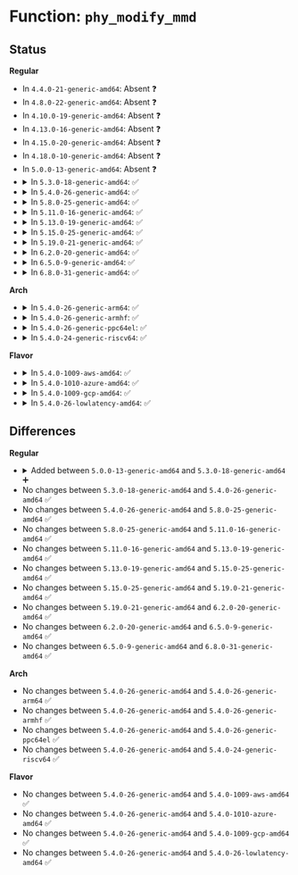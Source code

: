 # Function: <code>phy_modify_mmd</code>

## Status
<b>Regular</b>
<ul>
<li>
In <code>4.4.0-21-generic-amd64</code>: Absent ❓
</li>
<li>
In <code>4.8.0-22-generic-amd64</code>: Absent ❓
</li>
<li>
In <code>4.10.0-19-generic-amd64</code>: Absent ❓
</li>
<li>
In <code>4.13.0-16-generic-amd64</code>: Absent ❓
</li>
<li>
In <code>4.15.0-20-generic-amd64</code>: Absent ❓
</li>
<li>
In <code>4.18.0-10-generic-amd64</code>: Absent ❓
</li>
<li>
In <code>5.0.0-13-generic-amd64</code>: Absent ❓
</li>
<li>
<details>
<summary>In <code>5.3.0-18-generic-amd64</code>: ✅</summary>

```c
int phy_modify_mmd(struct phy_device * phydev, int devad, u32 regnum, u16 mask, u16 set)
```

```json
{
  "name": "phy_modify_mmd",
  "collision_type": "Unique Global",
  "inline_type": "No",
  "funcs": [
    {
      "addr": 18446744071586803984,
      "name": "phy_modify_mmd",
      "external": true,
      "loc": "drivers/net/phy/phy-core.c:638",
      "file": "drivers/net/phy/phy-core.c",
      "inline": "seen, unknown",
      "caller_inline": [],
      "caller_func": [
        "drivers/net/phy/phy.c:phy_init_eee",
        "drivers/net/phy/phy-c45.c:genphy_c45_pma_setup_forced"
      ]
    }
  ],
  "symbols": [
    {
      "addr": 18446744071586803984,
      "name": "phy_modify_mmd",
      "section": ".text",
      "bind": "STB_GLOBAL",
      "size": 109
    }
  ]
}
```
</details>
</li>
<li>
<details>
<summary>In <code>5.4.0-26-generic-amd64</code>: ✅</summary>

```c
int phy_modify_mmd(struct phy_device * phydev, int devad, u32 regnum, u16 mask, u16 set)
```

```json
{
  "name": "phy_modify_mmd",
  "collision_type": "Unique Global",
  "inline_type": "No",
  "funcs": [
    {
      "addr": 18446744071586950080,
      "name": "phy_modify_mmd",
      "external": true,
      "loc": "drivers/net/phy/phy-core.c:677",
      "file": "drivers/net/phy/phy-core.c",
      "inline": "seen, unknown",
      "caller_inline": [],
      "caller_func": [
        "drivers/net/phy/phy.c:phy_init_eee",
        "drivers/net/phy/phy-c45.c:genphy_c45_pma_setup_forced"
      ]
    }
  ],
  "symbols": [
    {
      "addr": 18446744071586950080,
      "name": "phy_modify_mmd",
      "section": ".text",
      "bind": "STB_GLOBAL",
      "size": 109
    }
  ]
}
```
</details>
</li>
<li>
<details>
<summary>In <code>5.8.0-25-generic-amd64</code>: ✅</summary>

```c
int phy_modify_mmd(struct phy_device * phydev, int devad, u32 regnum, u16 mask, u16 set)
```

```json
{
  "name": "phy_modify_mmd",
  "collision_type": "Unique Global",
  "inline_type": "No",
  "funcs": [
    {
      "addr": 18446744071587767504,
      "name": "phy_modify_mmd",
      "external": true,
      "loc": "drivers/net/phy/phy-core.c:689",
      "file": "drivers/net/phy/phy-core.c",
      "inline": "seen, unknown",
      "caller_inline": [],
      "caller_func": [
        "drivers/net/phy/phy.c:phy_init_eee",
        "drivers/net/phy/phy-c45.c:genphy_c45_check_and_restart_aneg",
        "drivers/net/phy/phy-c45.c:genphy_c45_pma_setup_forced"
      ]
    }
  ],
  "symbols": [
    {
      "addr": 18446744071587767504,
      "name": "phy_modify_mmd",
      "section": ".text",
      "bind": "STB_GLOBAL",
      "size": 169
    }
  ]
}
```
</details>
</li>
<li>
<details>
<summary>In <code>5.11.0-16-generic-amd64</code>: ✅</summary>

```c
int phy_modify_mmd(struct phy_device * phydev, int devad, u32 regnum, u16 mask, u16 set)
```

```json
{
  "name": "phy_modify_mmd",
  "collision_type": "Unique Global",
  "inline_type": "No",
  "funcs": [
    {
      "addr": 18446744071587826688,
      "name": "phy_modify_mmd",
      "external": true,
      "loc": "drivers/net/phy/phy-core.c:736",
      "file": "drivers/net/phy/phy-core.c",
      "inline": "seen, unknown",
      "caller_inline": [],
      "caller_func": [
        "drivers/net/phy/phy.c:phy_init_eee",
        "drivers/net/phy/phy-c45.c:genphy_c45_check_and_restart_aneg",
        "drivers/net/phy/phy-c45.c:genphy_c45_pma_setup_forced"
      ]
    }
  ],
  "symbols": [
    {
      "addr": 18446744071587826688,
      "name": "phy_modify_mmd",
      "section": ".text",
      "bind": "STB_GLOBAL",
      "size": 169
    }
  ]
}
```
</details>
</li>
<li>
<details>
<summary>In <code>5.13.0-19-generic-amd64</code>: ✅</summary>

```c
int phy_modify_mmd(struct phy_device * phydev, int devad, u32 regnum, u16 mask, u16 set)
```

```json
{
  "name": "phy_modify_mmd",
  "collision_type": "Unique Global",
  "inline_type": "No",
  "funcs": [
    {
      "addr": 18446744071587706096,
      "name": "phy_modify_mmd",
      "external": true,
      "loc": "drivers/net/phy/phy-core.c:736",
      "file": "drivers/net/phy/phy-core.c",
      "inline": "seen, unknown",
      "caller_inline": [],
      "caller_func": [
        "drivers/net/phy/phy.c:phy_init_eee",
        "drivers/net/phy/phy-c45.c:genphy_c45_loopback",
        "drivers/net/phy/phy-c45.c:genphy_c45_check_and_restart_aneg",
        "drivers/net/phy/phy-c45.c:genphy_c45_pma_setup_forced",
        "drivers/net/phy/phy-c45.c:genphy_c45_pma_suspend",
        "drivers/net/phy/phy-c45.c:genphy_c45_pma_resume"
      ]
    }
  ],
  "symbols": [
    {
      "addr": 18446744071587706096,
      "name": "phy_modify_mmd",
      "section": ".text",
      "bind": "STB_GLOBAL",
      "size": 159
    }
  ]
}
```
</details>
</li>
<li>
<details>
<summary>In <code>5.15.0-25-generic-amd64</code>: ✅</summary>

```c
int phy_modify_mmd(struct phy_device * phydev, int devad, u32 regnum, u16 mask, u16 set)
```

```json
{
  "name": "phy_modify_mmd",
  "collision_type": "Unique Global",
  "inline_type": "No",
  "funcs": [
    {
      "addr": 18446744071588297920,
      "name": "phy_modify_mmd",
      "external": true,
      "loc": "drivers/net/phy/phy-core.c:737",
      "file": "drivers/net/phy/phy-core.c",
      "inline": "seen, unknown",
      "caller_inline": [],
      "caller_func": [
        "drivers/net/phy/phy.c:phy_init_eee",
        "drivers/net/phy/phy-c45.c:genphy_c45_loopback",
        "drivers/net/phy/phy-c45.c:genphy_c45_check_and_restart_aneg",
        "drivers/net/phy/phy-c45.c:genphy_c45_pma_setup_forced",
        "drivers/net/phy/phy-c45.c:genphy_c45_pma_suspend",
        "drivers/net/phy/phy-c45.c:genphy_c45_pma_resume"
      ]
    }
  ],
  "symbols": [
    {
      "addr": 18446744071588297920,
      "name": "phy_modify_mmd",
      "section": ".text",
      "bind": "STB_GLOBAL",
      "size": 159
    }
  ]
}
```
</details>
</li>
<li>
<details>
<summary>In <code>5.19.0-21-generic-amd64</code>: ✅</summary>

```c
int phy_modify_mmd(struct phy_device * phydev, int devad, u32 regnum, u16 mask, u16 set)
```

```json
{
  "name": "phy_modify_mmd",
  "collision_type": "Unique Global",
  "inline_type": "No",
  "funcs": [
    {
      "addr": 18446744071589685008,
      "name": "phy_modify_mmd",
      "external": true,
      "loc": "drivers/net/phy/phy-core.c:732",
      "file": "drivers/net/phy/phy-core.c",
      "inline": "seen, unknown",
      "caller_inline": [],
      "caller_func": [
        "drivers/net/phy/phy.c:phy_init_eee",
        "drivers/net/phy/phy-c45.c:genphy_c45_fast_retrain",
        "drivers/net/phy/phy-c45.c:genphy_c45_fast_retrain",
        "drivers/net/phy/phy-c45.c:genphy_c45_fast_retrain",
        "drivers/net/phy/phy-c45.c:genphy_c45_fast_retrain",
        "drivers/net/phy/phy-c45.c:genphy_c45_loopback",
        "drivers/net/phy/phy-c45.c:genphy_c45_check_and_restart_aneg",
        "drivers/net/phy/phy-c45.c:genphy_c45_pma_setup_forced",
        "drivers/net/phy/phy-c45.c:genphy_c45_pma_baset1_setup_master_slave",
        "drivers/net/phy/phy-c45.c:genphy_c45_pma_suspend",
        "drivers/net/phy/phy-c45.c:genphy_c45_pma_resume"
      ]
    }
  ],
  "symbols": [
    {
      "addr": 18446744071589685008,
      "name": "phy_modify_mmd",
      "section": ".text",
      "bind": "STB_GLOBAL",
      "size": 169
    }
  ]
}
```
</details>
</li>
<li>
<details>
<summary>In <code>6.2.0-20-generic-amd64</code>: ✅</summary>

```c
int phy_modify_mmd(struct phy_device * phydev, int devad, u32 regnum, u16 mask, u16 set)
```

```json
{
  "name": "phy_modify_mmd",
  "collision_type": "Unique Global",
  "inline_type": "No",
  "funcs": [
    {
      "addr": 18446744071591298064,
      "name": "phy_modify_mmd",
      "external": true,
      "loc": "drivers/net/phy/phy-core.c:815",
      "file": "drivers/net/phy/phy-core.c",
      "inline": "seen, unknown",
      "caller_inline": [],
      "caller_func": [
        "drivers/net/phy/phy.c:phy_init_eee",
        "drivers/net/phy/phy-c45.c:genphy_c45_loopback",
        "drivers/net/phy/phy-c45.c:genphy_c45_check_and_restart_aneg",
        "drivers/net/phy/phy-c45.c:genphy_c45_pma_setup_forced",
        "drivers/net/phy/phy-c45.c:genphy_c45_pma_baset1_setup_master_slave",
        "drivers/net/phy/phy-c45.c:genphy_c45_pma_suspend",
        "drivers/net/phy/phy-c45.c:genphy_c45_pma_resume"
      ]
    }
  ],
  "symbols": [
    {
      "addr": 18446744071591298064,
      "name": "phy_modify_mmd",
      "section": ".text",
      "bind": "STB_GLOBAL",
      "size": 169
    }
  ]
}
```
</details>
</li>
<li>
<details>
<summary>In <code>6.5.0-9-generic-amd64</code>: ✅</summary>

```c
int phy_modify_mmd(struct phy_device * phydev, int devad, u32 regnum, u16 mask, u16 set)
```

```json
{
  "name": "phy_modify_mmd",
  "collision_type": "Unique Global",
  "inline_type": "No",
  "funcs": [
    {
      "addr": 18446744071591656736,
      "name": "phy_modify_mmd",
      "external": true,
      "loc": "drivers/net/phy/phy-core.c:818",
      "file": "drivers/net/phy/phy-core.c",
      "inline": "seen, unknown",
      "caller_inline": [],
      "caller_func": [
        "drivers/net/phy/phy.c:phy_init_eee",
        "drivers/net/phy/phy-c45.c:genphy_c45_plca_set_cfg",
        "drivers/net/phy/phy-c45.c:genphy_c45_plca_set_cfg",
        "drivers/net/phy/phy-c45.c:genphy_c45_loopback",
        "drivers/net/phy/phy-c45.c:genphy_c45_check_and_restart_aneg",
        "drivers/net/phy/phy-c45.c:genphy_c45_pma_setup_forced",
        "drivers/net/phy/phy-c45.c:genphy_c45_pma_baset1_setup_master_slave",
        "drivers/net/phy/phy-c45.c:genphy_c45_pma_suspend",
        "drivers/net/phy/phy-c45.c:genphy_c45_pma_resume"
      ]
    }
  ],
  "symbols": [
    {
      "addr": 18446744071591656736,
      "name": "phy_modify_mmd",
      "section": ".text",
      "bind": "STB_GLOBAL",
      "size": 174
    }
  ]
}
```
</details>
</li>
<li>
<details>
<summary>In <code>6.8.0-31-generic-amd64</code>: ✅</summary>

```c
int phy_modify_mmd(struct phy_device * phydev, int devad, u32 regnum, u16 mask, u16 set)
```

```json
{
  "name": "phy_modify_mmd",
  "collision_type": "Unique Global",
  "inline_type": "No",
  "funcs": [
    {
      "addr": 18446744071592399024,
      "name": "phy_modify_mmd",
      "external": true,
      "loc": "drivers/net/phy/phy-core.c:956",
      "file": "drivers/net/phy/phy-core.c",
      "inline": "seen, unknown",
      "caller_inline": [],
      "caller_func": [
        "drivers/net/phy/phy.c:phy_init_eee",
        "drivers/net/phy/phy-c45.c:genphy_c45_plca_set_cfg",
        "drivers/net/phy/phy-c45.c:genphy_c45_plca_set_cfg",
        "drivers/net/phy/phy-c45.c:genphy_c45_loopback",
        "drivers/net/phy/phy-c45.c:genphy_c45_check_and_restart_aneg",
        "drivers/net/phy/phy-c45.c:genphy_c45_pma_setup_forced",
        "drivers/net/phy/phy-c45.c:genphy_c45_pma_setup_forced",
        "drivers/net/phy/phy-c45.c:genphy_c45_pma_baset1_setup_master_slave",
        "drivers/net/phy/phy-c45.c:genphy_c45_pma_suspend",
        "drivers/net/phy/phy-c45.c:genphy_c45_pma_resume"
      ]
    }
  ],
  "symbols": [
    {
      "addr": 18446744071592399024,
      "name": "phy_modify_mmd",
      "section": ".text",
      "bind": "STB_GLOBAL",
      "size": 174
    }
  ]
}
```
</details>
</li>
</ul>
<b>Arch</b>
<ul>
<li>
<details>
<summary>In <code>5.4.0-26-generic-arm64</code>: ✅</summary>

```c
int phy_modify_mmd(struct phy_device * phydev, int devad, u32 regnum, u16 mask, u16 set)
```

```json
{
  "name": "phy_modify_mmd",
  "collision_type": "Unique Global",
  "inline_type": "No",
  "funcs": [
    {
      "addr": 18446603336499934416,
      "name": "phy_modify_mmd",
      "external": true,
      "loc": "drivers/net/phy/phy-core.c:677",
      "file": "drivers/net/phy/phy-core.c",
      "inline": "seen, unknown",
      "caller_inline": [],
      "caller_func": [
        "drivers/net/phy/phy.c:phy_init_eee",
        "drivers/net/phy/phy-c45.c:genphy_c45_pma_setup_forced"
      ]
    }
  ],
  "symbols": [
    {
      "addr": 18446603336499934416,
      "name": "phy_modify_mmd",
      "section": ".text",
      "bind": "STB_GLOBAL",
      "size": 128
    }
  ]
}
```
</details>
</li>
<li>
<details>
<summary>In <code>5.4.0-26-generic-armhf</code>: ✅</summary>

```c
int phy_modify_mmd(struct phy_device * phydev, int devad, u32 regnum, u16 mask, u16 set)
```

```json
{
  "name": "phy_modify_mmd",
  "collision_type": "Unique Global",
  "inline_type": "No",
  "funcs": [
    {
      "addr": 3232478092,
      "name": "phy_modify_mmd",
      "external": true,
      "loc": "drivers/net/phy/phy-core.c:677",
      "file": "drivers/net/phy/phy-core.c",
      "inline": "seen, unknown",
      "caller_inline": [],
      "caller_func": [
        "drivers/net/phy/phy.c:phy_init_eee",
        "drivers/net/phy/phy-c45.c:genphy_c45_pma_setup_forced"
      ]
    }
  ],
  "symbols": [
    {
      "addr": 3232478092,
      "name": "phy_modify_mmd",
      "section": ".text",
      "bind": "STB_GLOBAL",
      "size": 108
    }
  ]
}
```
</details>
</li>
<li>
<details>
<summary>In <code>5.4.0-26-generic-ppc64el</code>: ✅</summary>

```c
int phy_modify_mmd(struct phy_device * phydev, int devad, u32 regnum, u16 mask, u16 set)
```

```json
{
  "name": "phy_modify_mmd",
  "collision_type": "Unique Global",
  "inline_type": "No",
  "funcs": [
    {
      "addr": 13835058055293253920,
      "name": "phy_modify_mmd",
      "external": true,
      "loc": "drivers/net/phy/phy-core.c:677",
      "file": "drivers/net/phy/phy-core.c",
      "inline": "seen, unknown",
      "caller_inline": [],
      "caller_func": [
        "drivers/net/phy/phy.c:phy_init_eee",
        "drivers/net/phy/phy-c45.c:genphy_c45_pma_setup_forced"
      ]
    }
  ],
  "symbols": [
    {
      "addr": 13835058055293253920,
      "name": "phy_modify_mmd",
      "section": ".text",
      "bind": "STB_GLOBAL",
      "size": 148
    }
  ]
}
```
</details>
</li>
<li>
<details>
<summary>In <code>5.4.0-24-generic-riscv64</code>: ✅</summary>

```c
int phy_modify_mmd(struct phy_device * phydev, int devad, u32 regnum, u16 mask, u16 set)
```

```json
{
  "name": "phy_modify_mmd",
  "collision_type": "Unique Global",
  "inline_type": "No",
  "funcs": [
    {
      "addr": 18446743936277019708,
      "name": "phy_modify_mmd",
      "external": true,
      "loc": "drivers/net/phy/phy-core.c:677",
      "file": "drivers/net/phy/phy-core.c",
      "inline": "seen, unknown",
      "caller_inline": [],
      "caller_func": [
        "drivers/net/phy/phy.c:phy_init_eee",
        "drivers/net/phy/phy-c45.c:genphy_c45_pma_setup_forced"
      ]
    }
  ],
  "symbols": [
    {
      "addr": 18446743936277019708,
      "name": "phy_modify_mmd",
      "section": ".text",
      "bind": "STB_GLOBAL",
      "size": 120
    }
  ]
}
```
</details>
</li>
</ul>
<b>Flavor</b>
<ul>
<li>
<details>
<summary>In <code>5.4.0-1009-aws-amd64</code>: ✅</summary>

```c
int phy_modify_mmd(struct phy_device * phydev, int devad, u32 regnum, u16 mask, u16 set)
```

```json
{
  "name": "phy_modify_mmd",
  "collision_type": "Unique Global",
  "inline_type": "No",
  "funcs": [
    {
      "addr": 18446744071586707088,
      "name": "phy_modify_mmd",
      "external": true,
      "loc": "drivers/net/phy/phy-core.c:677",
      "file": "drivers/net/phy/phy-core.c",
      "inline": "seen, unknown",
      "caller_inline": [],
      "caller_func": [
        "drivers/net/phy/phy.c:phy_init_eee",
        "drivers/net/phy/phy-c45.c:genphy_c45_pma_setup_forced"
      ]
    }
  ],
  "symbols": [
    {
      "addr": 18446744071586707088,
      "name": "phy_modify_mmd",
      "section": ".text",
      "bind": "STB_GLOBAL",
      "size": 109
    }
  ]
}
```
</details>
</li>
<li>
<details>
<summary>In <code>5.4.0-1010-azure-amd64</code>: ✅</summary>

```c
int phy_modify_mmd(struct phy_device * phydev, int devad, u32 regnum, u16 mask, u16 set)
```

```json
{
  "name": "phy_modify_mmd",
  "collision_type": "Unique Global",
  "inline_type": "No",
  "funcs": [
    {
      "addr": 18446744071586575408,
      "name": "phy_modify_mmd",
      "external": true,
      "loc": "drivers/net/phy/phy-core.c:677",
      "file": "drivers/net/phy/phy-core.c",
      "inline": "seen, unknown",
      "caller_inline": [],
      "caller_func": [
        "drivers/net/phy/phy.c:phy_init_eee",
        "drivers/net/phy/phy-c45.c:genphy_c45_pma_setup_forced"
      ]
    }
  ],
  "symbols": [
    {
      "addr": 18446744071586575408,
      "name": "phy_modify_mmd",
      "section": ".text",
      "bind": "STB_GLOBAL",
      "size": 109
    }
  ]
}
```
</details>
</li>
<li>
<details>
<summary>In <code>5.4.0-1009-gcp-amd64</code>: ✅</summary>

```c
int phy_modify_mmd(struct phy_device * phydev, int devad, u32 regnum, u16 mask, u16 set)
```

```json
{
  "name": "phy_modify_mmd",
  "collision_type": "Unique Global",
  "inline_type": "No",
  "funcs": [
    {
      "addr": 18446744071586904640,
      "name": "phy_modify_mmd",
      "external": true,
      "loc": "drivers/net/phy/phy-core.c:677",
      "file": "drivers/net/phy/phy-core.c",
      "inline": "seen, unknown",
      "caller_inline": [],
      "caller_func": [
        "drivers/net/phy/phy.c:phy_init_eee",
        "drivers/net/phy/phy-c45.c:genphy_c45_pma_setup_forced"
      ]
    }
  ],
  "symbols": [
    {
      "addr": 18446744071586904640,
      "name": "phy_modify_mmd",
      "section": ".text",
      "bind": "STB_GLOBAL",
      "size": 109
    }
  ]
}
```
</details>
</li>
<li>
<details>
<summary>In <code>5.4.0-26-lowlatency-amd64</code>: ✅</summary>

```c
int phy_modify_mmd(struct phy_device * phydev, int devad, u32 regnum, u16 mask, u16 set)
```

```json
{
  "name": "phy_modify_mmd",
  "collision_type": "Unique Global",
  "inline_type": "No",
  "funcs": [
    {
      "addr": 18446744071587011024,
      "name": "phy_modify_mmd",
      "external": true,
      "loc": "drivers/net/phy/phy-core.c:677",
      "file": "drivers/net/phy/phy-core.c",
      "inline": "seen, unknown",
      "caller_inline": [],
      "caller_func": [
        "drivers/net/phy/phy.c:phy_init_eee",
        "drivers/net/phy/phy-c45.c:genphy_c45_pma_setup_forced"
      ]
    }
  ],
  "symbols": [
    {
      "addr": 18446744071587011024,
      "name": "phy_modify_mmd",
      "section": ".text",
      "bind": "STB_GLOBAL",
      "size": 109
    }
  ]
}
```
</details>
</li>
</ul>

## Differences
<b>Regular</b>
<ul>
<li>
<details>
<summary>Added between <code>5.0.0-13-generic-amd64</code> and <code>5.3.0-18-generic-amd64</code> ➕</summary>

```c
int phy_modify_mmd(struct phy_device * phydev, int devad, u32 regnum, u16 mask, u16 set)
```
</details>
</li>
<li>
No changes between <code>5.3.0-18-generic-amd64</code> and <code>5.4.0-26-generic-amd64</code> ✅
</li>
<li>
No changes between <code>5.4.0-26-generic-amd64</code> and <code>5.8.0-25-generic-amd64</code> ✅
</li>
<li>
No changes between <code>5.8.0-25-generic-amd64</code> and <code>5.11.0-16-generic-amd64</code> ✅
</li>
<li>
No changes between <code>5.11.0-16-generic-amd64</code> and <code>5.13.0-19-generic-amd64</code> ✅
</li>
<li>
No changes between <code>5.13.0-19-generic-amd64</code> and <code>5.15.0-25-generic-amd64</code> ✅
</li>
<li>
No changes between <code>5.15.0-25-generic-amd64</code> and <code>5.19.0-21-generic-amd64</code> ✅
</li>
<li>
No changes between <code>5.19.0-21-generic-amd64</code> and <code>6.2.0-20-generic-amd64</code> ✅
</li>
<li>
No changes between <code>6.2.0-20-generic-amd64</code> and <code>6.5.0-9-generic-amd64</code> ✅
</li>
<li>
No changes between <code>6.5.0-9-generic-amd64</code> and <code>6.8.0-31-generic-amd64</code> ✅
</li>
</ul>
<b>Arch</b>
<ul>
<li>
No changes between <code>5.4.0-26-generic-amd64</code> and <code>5.4.0-26-generic-arm64</code> ✅
</li>
<li>
No changes between <code>5.4.0-26-generic-amd64</code> and <code>5.4.0-26-generic-armhf</code> ✅
</li>
<li>
No changes between <code>5.4.0-26-generic-amd64</code> and <code>5.4.0-26-generic-ppc64el</code> ✅
</li>
<li>
No changes between <code>5.4.0-26-generic-amd64</code> and <code>5.4.0-24-generic-riscv64</code> ✅
</li>
</ul>
<b>Flavor</b>
<ul>
<li>
No changes between <code>5.4.0-26-generic-amd64</code> and <code>5.4.0-1009-aws-amd64</code> ✅
</li>
<li>
No changes between <code>5.4.0-26-generic-amd64</code> and <code>5.4.0-1010-azure-amd64</code> ✅
</li>
<li>
No changes between <code>5.4.0-26-generic-amd64</code> and <code>5.4.0-1009-gcp-amd64</code> ✅
</li>
<li>
No changes between <code>5.4.0-26-generic-amd64</code> and <code>5.4.0-26-lowlatency-amd64</code> ✅
</li>
</ul>
